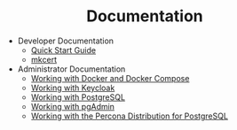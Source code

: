 <h1 align="center">Documentation</h1>

* Developer Documentation
  * [Quick Start Guide](./developer/quick-start-guide/README.md)
  * [mkcert](./docs/developer/mkcert/README.md)
* Administrator Documentation
  * [Working with Docker and Docker Compose](./administrator/docker/README.md)
  * [Working with Keycloak](./administrator/keycloak/README.md)
  * [Working with PostgreSQL](./administrator/postgres/README.md)
  * [Working with pgAdmin](./administrator/pgadmin/README.md)
  * [Working with the Percona Distribution for PostgreSQL](./administrator/percona-distribution-for-postgresql/README.md)
